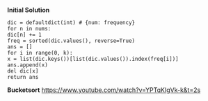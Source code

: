 **Initial Solution**
```
dic = defaultdict(int) # {num: frequency}
for n in nums:
dic[n] += 1
freq = sorted(dic.values(), reverse=True)
ans = []
for i in range(0, k):
x = list(dic.keys())[list(dic.values()).index(freq[i])]
ans.append(x)
del dic[x]
return ans
```
**Bucketsort**
https://www.youtube.com/watch?v=YPTqKIgVk-k&t=2s